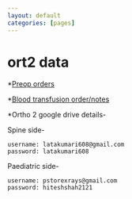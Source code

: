 ```yaml
---
layout: default
categories: [pages]
---
```


# ort2 data


*[Preop orders](https://docs.google.com/document/d/1U5q8ZhFs09otT8U4FQADgoNHWjfsAmgB2lO4vQDSgBY/edit?usp=sharing)

*[Blood transfusion order/notes](https://docs.google.com/document/d/1OCKdu_11rQ7iOSH3SPmTTuYBs7oCFq6CslAgAkM_PIY/edit?usp=sharing)

*Ortho 2 google drive details-

Spine side-
```
username: latakumari608@gmail.com
password: latakumari608
```

Paediatric side-
```
username: pstorexrays@gmail.com
password: hiteshshah2121
```

